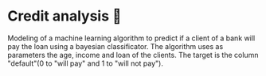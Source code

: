 # Credit analysis 💸

Modeling of a machine learning algorithm to predict if a client of a bank will pay the loan using a bayesian classificator.
The algorithm uses as parameters the age, income and loan of the clients. The target is the column "default"(0 to "will pay" and 1 to "will not pay").

